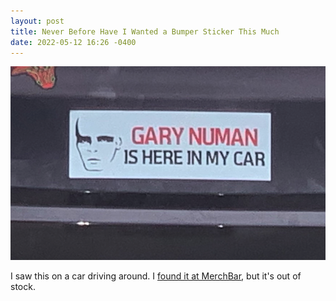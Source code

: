 ```yaml
---
layout: post
title: Never Before Have I Wanted a Bumper Sticker This Much
date: 2022-05-12 16:26 -0400
---
```

![](/assets/pics/bumper-sticker-gary-numan.png)

I saw this on a car driving around.  I [found it at MerchBar][merchbar],
but it's out of stock.

[merchbar]: https://www.merchbar.com/rock-alternative/gary-numan/gary-numan-is-here-in-my-car-bumper-sticker-large "Gary Numan -- Is Here In My Car Bumper Sticker (Large)"
